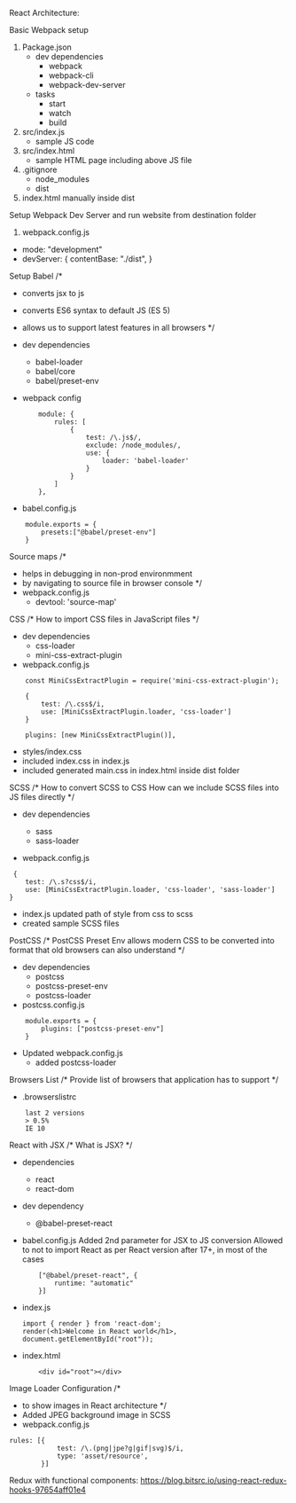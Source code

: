 React Architecture:

Basic Webpack setup
1. Package.json
    - dev dependencies
        - webpack 
        - webpack-cli
        - webpack-dev-server
    - tasks
        - start 
        - watch 
        - build
2. src/index.js
    - sample JS code
3. src/index.html
    - sample HTML page including above JS file
4. .gitignore
   - node_modules
   - dist
5. index.html manually inside dist 

Setup Webpack Dev Server and run website from destination folder
1. webpack.config.js
- mode: "development"
- devServer: { contentBase: "./dist", }

Setup Babel
/*
 - converts jsx to js
 - converts ES6 syntax to default JS (ES 5)
 - allows us to support latest features in all browsers
*/
- dev dependencies
    - babel-loader
    - babel/core
    - babel/preset-env

- webpack config
    ``` 
        module: {
            rules: [
                {
                    test: /\.js$/,
                    exclude: /node_modules/,
                    use: {
                        loader: 'babel-loader'
                    }
                }
            ]
        },
    ```

- babel.config.js

```
    module.exports = {
        presets:["@babel/preset-env"]
    }
```

Source maps
/*
- helps in debugging in non-prod environmment
- by navigating to source file in browser console
*/
- webpack.config.js
    - devtool: 'source-map'


CSS 
/*
    How to import CSS files in JavaScript files 
*/
- dev dependencies
    - css-loader
    - mini-css-extract-plugin
- webpack.config.js
```
    const MiniCssExtractPlugin = require('mini-css-extract-plugin');

    {
        test: /\.css$/i,
        use: [MiniCssExtractPlugin.loader, 'css-loader']
    }
    
    plugins: [new MiniCssExtractPlugin()],
```
- styles/index.css
- included index.css in index.js
- included generated main.css in index.html inside dist folder


SCSS
/*
How to convert SCSS to CSS 
How can we include SCSS files into JS files directly
*/
- dev dependencies
    - sass
    - sass-loader

- webpack.config.js
```
 {
    test: /\.s?css$/i,
    use: [MiniCssExtractPlugin.loader, 'css-loader', 'sass-loader']
}
```
- index.js 
updated path of style from css to scss
- created sample SCSS files


PostCSS
/*
PostCSS Preset Env allows modern CSS to be converted into format that old browsers can also understand
*/
- dev dependencies
    - postcss
    - postcss-preset-env
    - postcss-loader
- postcss.config.js
```
    module.exports = {
        plugins: ["postcss-preset-env"]
    }
```
- Updated webpack.config.js
    - added postcss-loader 


Browsers List
/*
Provide list of browsers that application has to support
*/
- .browserslistrc
```
    last 2 versions
    > 0.5%
    IE 10
```

React with JSX
/*
What is JSX?
*/
- dependencies
    - react
    - react-dom
- dev dependency
    - @babel-preset-react

- babel.config.js
    Added 2nd parameter for JSX to JS conversion
    Allowed to not to import React as per React version after 17+, in most of the cases

    ```
        ["@babel/preset-react", {
            runtime: "automatic"
        }]
    ```
- index.js
    ```
    import { render } from 'react-dom';
    render(<h1>Welcome in React world</h1>, document.getElementById("root"));

    ```
- index.html
    ```
        <div id="root"></div>
    ```
    

Image Loader Configuration
/*
- to show images in React architecture
*/
- Added JPEG background image in SCSS
- webpack.config.js
```
rules: [{
            test: /\.(png|jpe?g|gif|svg)$/i,
            type: 'asset/resource',
        }]
```


Redux with functional components:
https://blog.bitsrc.io/using-react-redux-hooks-97654aff01e4

